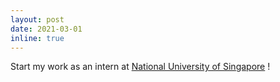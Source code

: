 ```yaml
---
layout: post
date: 2021-03-01 
inline: true
---
```


Start my work as an intern at [National University of Singapore][nus] ! 

[nus]: https://www.nus.edu.sg
